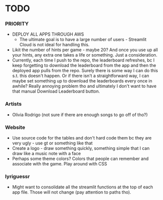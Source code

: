# TODO

### PRIORITY
* DEPLOY ALL APPS THROUGH AWS
    * The ultimate goal is to have a large number of users - Streamlit Cloud is not ideal for handling this. 
* Likit the number of hints per game - maybe 20? And once you use up all your hints, any extra one takes a life or something. Just a consideration. 
* Currently, each time I push to the repo, the leaderboard refreshes, bc I keep forgetting to download the leaderboard from the app and then the deployed app pulls from the repo. Surely there is some way I can do this s.t. this doesn't happen. Or if there isn't a straightforward way, I can maybe set something up to download the leaderboards every once in awhile? Really annoying problem tho and ultimately I don't want to have that manual Download Leaderboard button.

### Artists
* Olivia Rodrigo (not sure if there are enough songs to go off of tho?)

### Website
* Use source code for the tables and don't hard code them bc they are very ugly - use gt or something like that
* Create a logo - draw something quickly, something simple that I can draw like a music note with a face
* Perhaps some theme colors? Colors that people can remember and associate with the game. Play around with CSS

### lyriguessr
* Might want to consolidate all the streamlit functions at the top of each app file. Those will not change (pay attention to paths tho).